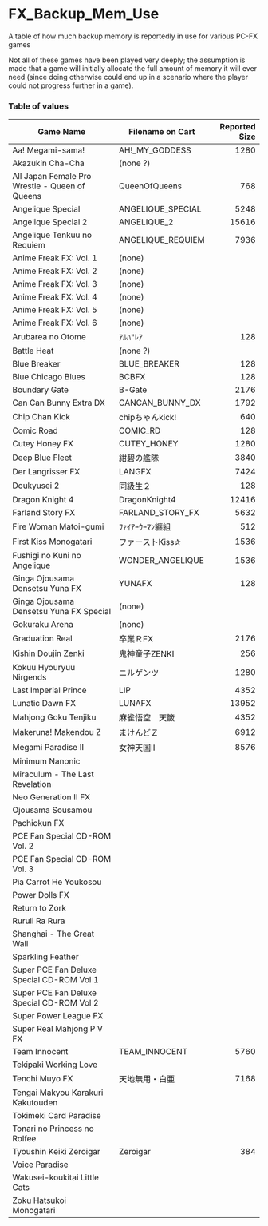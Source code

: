 # FX_Backup_Mem_Use

A table of how much backup memory is reportedly in use for various PC-FX games

Not all of these games have been played very deeply; the assumption is made that a game will
initially allocate the full amount of memory it will ever need (since doing otherwise could
end up in a scenario where the player could not progress further in a game).


### Table of values

| Game Name | Filename on Cart | Reported Size |
|-----------|------------------|--------------:|
| Aa! Megami-sama! | AH!_MY_GODDESS | 1280 |
| Akazukin Cha-Cha | (none ?) |  |
| All Japan Female Pro Wrestle - Queen of Queens | QueenOfQueens | 768 |
| Angelique Special | ANGELIQUE_SPECIAL | 5248 |
| Angelique Special 2 | ANGELIQUE_2 | 15616 |
| Angelique Tenkuu no Requiem | ANGELIQUE_REQUIEM | 7936 |
| Anime Freak FX: Vol. 1 | (none) |  |
| Anime Freak FX: Vol. 2 | (none) |  |
| Anime Freak FX: Vol. 3 | (none) |  |
| Anime Freak FX: Vol. 4 | (none) |  |
| Anime Freak FX: Vol. 5 | (none) |  |
| Anime Freak FX: Vol. 6 | (none) |  |
| Arubarea no Otome | &#65393;&#65433;&#65418;"&#65434;&#65393; | 128 |
| Battle Heat | (none ?) |  |
| Blue Breaker | BLUE_BREAKER | 128 |
| Blue Chicago Blues | BCBFX | 128 |
| Boundary Gate | B-Gate | 2176 |
| Can Can Bunny Extra DX | CANCAN_BUNNY_DX | 1792 |
| Chip Chan Kick | chip&#12385;&#12419;&#12435;kick! | 640 |
| Comic Road | COMIC_RD | 128 |
| Cutey Honey FX | CUTEY_HONEY | 1280 |
| Deep Blue Fleet | &#32058;&#30887;&#12398;&#33382;&#38538; | 3840 |
| Der Langrisser FX | LANGFX | 7424 |
| Doukyusei 2 | &#21516;&#32026;&#29983;&#65298; | 128 |
| Dragon Knight 4 | DragonKnight4 | 12416 |
| Farland Story FX | FARLAND_STORY_FX | 5632 |
| Fire Woman Matoi-gumi | &#65420;&#65383;&#65394;&#65393;&#65392;&#65395;&#65392;&#65423;&#65437;&#32399;&#32068; | 512 |
| First Kiss Monogatari | &#12501;&#12449;&#12540;&#12473;&#12488;Kiss&#10032; | 1536 |
| Fushigi no Kuni no Angelique | WONDER_ANGELIQUE | 1536 |
| Ginga Ojousama Densetsu Yuna FX | YUNAFX | 128 |
| Ginga Ojousama Densetsu Yuna FX Special | (none) |  |
| Gokuraku Arena | (none) |  |
| Graduation Real | &#21330;&#26989;&#65330;FX | 2176 |
| Kishin Doujin Zenki | &#39740;&#31070;&#31461;&#23376;ZENKI | 256 |
| Kokuu Hyouryuu Nirgends | &#12491;&#12523;&#12466;&#12531;&#12484; | 1280 |
| Last Imperial Prince | LIP | 4352 |
| Lunatic Dawn FX | LUNAFX | 13952 |
| Mahjong Goku Tenjiku | &#40635;&#38592;&#24735;&#31354;&#12288;&#22825;&#31842; | 4352 |
| Makeruna! Makendou Z | &#12414;&#12369;&#12435;&#12393;&#65338; | 6912 |
| Megami Paradise II | &#22899;&#31070;&#22825;&#22269;&#8545; | 8576 |
| Minimum Nanonic |  |  |
| Miraculum - The Last Revelation |  |  |
| Neo Generation II FX |  |  |
| Ojousama Sousamou |  |  |
| Pachiokun FX |  |  |
| PCE Fan Special CD-ROM Vol. 2 |  |  |
| PCE Fan Special CD-ROM Vol. 3 |  |  |
| Pia Carrot He Youkosou |  |  |
| Power Dolls FX |  |  |
| Return to Zork |  |  |
| Ruruli Ra Rura |  |  |
| Shanghai - The Great Wall |  |  |
| Sparkling Feather |  |  |
| Super PCE Fan Deluxe Special CD-ROM Vol 1 |  |  |
| Super PCE Fan Deluxe Special CD-ROM Vol 2 |  |  |
| Super Power League FX |  |  |
| Super Real Mahjong P V FX |  |  |
| Team Innocent | TEAM_INNOCENT | 5760 |
| Tekipaki Working Love |  |  |
| Tenchi Muyo FX | &#22825;&#22320;&#28961;&#29992;&#12539;&#30333;&#20124; | 7168 |
| Tengai Makyou Karakuri Kakutouden |  |  |
| Tokimeki Card Paradise |  |  |
| Tonari no Princess no Rolfee |  |  |
| Tyoushin Keiki Zeroigar | Zeroigar | 384 |
| Voice Paradise |  |  |
| Wakusei-koukitai Little Cats |  |  |
| Zoku Hatsukoi Monogatari |  |  |


